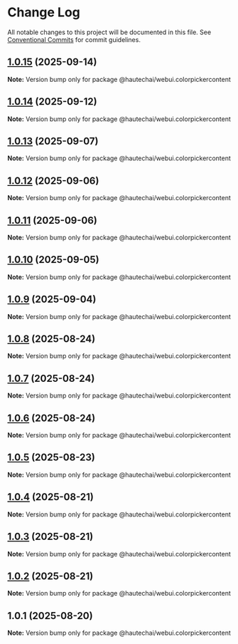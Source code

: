 # Change Log

All notable changes to this project will be documented in this file.
See [Conventional Commits](https://conventionalcommits.org) for commit guidelines.

## [1.0.15](https://github.com/HautechAI/webui/compare/@hautechai/webui.colorpickercontent@1.0.14...@hautechai/webui.colorpickercontent@1.0.15) (2025-09-14)

**Note:** Version bump only for package @hautechai/webui.colorpickercontent

## [1.0.14](https://github.com/HautechAI/webui/compare/@hautechai/webui.colorpickercontent@1.0.13...@hautechai/webui.colorpickercontent@1.0.14) (2025-09-12)

**Note:** Version bump only for package @hautechai/webui.colorpickercontent

## [1.0.13](https://github.com/HautechAI/webui/compare/@hautechai/webui.colorpickercontent@1.0.12...@hautechai/webui.colorpickercontent@1.0.13) (2025-09-07)

**Note:** Version bump only for package @hautechai/webui.colorpickercontent

## [1.0.12](https://github.com/HautechAI/webui/compare/@hautechai/webui.colorpickercontent@1.0.11...@hautechai/webui.colorpickercontent@1.0.12) (2025-09-06)

**Note:** Version bump only for package @hautechai/webui.colorpickercontent

## [1.0.11](https://github.com/HautechAI/webui/compare/@hautechai/webui.colorpickercontent@1.0.10...@hautechai/webui.colorpickercontent@1.0.11) (2025-09-06)

**Note:** Version bump only for package @hautechai/webui.colorpickercontent

## [1.0.10](https://github.com/HautechAI/webui/compare/@hautechai/webui.colorpickercontent@1.0.9...@hautechai/webui.colorpickercontent@1.0.10) (2025-09-05)

**Note:** Version bump only for package @hautechai/webui.colorpickercontent

## [1.0.9](https://github.com/HautechAI/webui/compare/@hautechai/webui.colorpickercontent@1.0.8...@hautechai/webui.colorpickercontent@1.0.9) (2025-09-04)

**Note:** Version bump only for package @hautechai/webui.colorpickercontent

## [1.0.8](https://github.com/HautechAI/webui/compare/@hautechai/webui.colorpickercontent@1.0.7...@hautechai/webui.colorpickercontent@1.0.8) (2025-08-24)

**Note:** Version bump only for package @hautechai/webui.colorpickercontent

## [1.0.7](https://github.com/HautechAI/webui/compare/@hautechai/webui.colorpickercontent@1.0.6...@hautechai/webui.colorpickercontent@1.0.7) (2025-08-24)

**Note:** Version bump only for package @hautechai/webui.colorpickercontent

## [1.0.6](https://github.com/HautechAI/webui/compare/@hautechai/webui.colorpickercontent@1.0.5...@hautechai/webui.colorpickercontent@1.0.6) (2025-08-24)

**Note:** Version bump only for package @hautechai/webui.colorpickercontent

## [1.0.5](https://github.com/HautechAI/webui/compare/@hautechai/webui.colorpickercontent@1.0.4...@hautechai/webui.colorpickercontent@1.0.5) (2025-08-23)

**Note:** Version bump only for package @hautechai/webui.colorpickercontent

## [1.0.4](https://github.com/HautechAI/webui/compare/@hautechai/webui.colorpickercontent@1.0.3...@hautechai/webui.colorpickercontent@1.0.4) (2025-08-21)

**Note:** Version bump only for package @hautechai/webui.colorpickercontent

## [1.0.3](https://github.com/HautechAI/webui/compare/@hautechai/webui.colorpickercontent@1.0.2...@hautechai/webui.colorpickercontent@1.0.3) (2025-08-21)

**Note:** Version bump only for package @hautechai/webui.colorpickercontent

## [1.0.2](https://github.com/HautechAI/webui/compare/@hautechai/webui.colorpickercontent@1.0.1...@hautechai/webui.colorpickercontent@1.0.2) (2025-08-21)

**Note:** Version bump only for package @hautechai/webui.colorpickercontent

## 1.0.1 (2025-08-20)

**Note:** Version bump only for package @hautechai/webui.colorpickercontent
